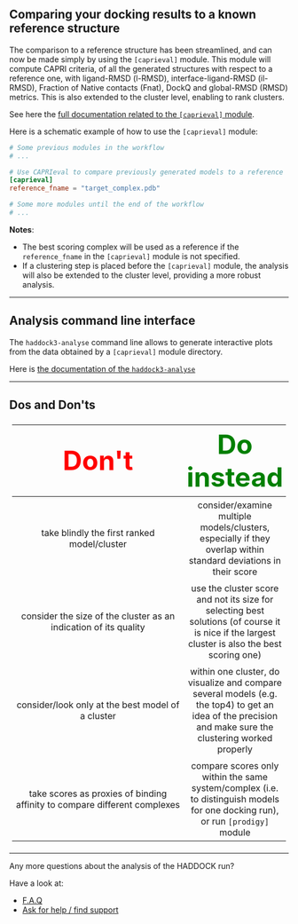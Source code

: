 ## Comparing your docking results to a known reference structure

The comparison to a reference structure has been streamlined, and can now be made simply by using the `[caprieval]` module.
This module will compute CAPRI criteria, of all the generated structures with respect to a reference one, with ligand-RMSD (l-RMSD), interface-ligand-RMSD (il-RMSD), Fraction of Native contacts (Fnat), DockQ and global-RMSD (RMSD) metrics.
This is also extended to the cluster level, enabling to rank clusters.

See here the [full documentation related to the `[caprieval]` module](../modules/analysis.md#caprieval-module).


Here is a schematic example of how to use the `[caprieval]` module:

```toml
# Some previous modules in the workflow
# ...

# Use CAPRIeval to compare previously generated models to a reference
[caprieval]
reference_fname = "target_complex.pdb"

# Some more modules until the end of the workflow
# ...
```

**Notes**:
- The best scoring complex will be used as a reference if the `reference_fname` in the `[caprieval]` module is not specified.
- If a clustering step is placed before the `[caprieval]` module, the analysis will also be extended to the cluster level, providing a more robust analysis.

<hr>

## Analysis command line interface

The `haddock3-analyse` command line allows to generate interactive plots from the data obtained by a `[caprieval]` module directory.

Here is [the documentation of the `haddock3-analyse`](../clis.md#haddock3-analyse)


<hr>

## Dos and Don'ts

<style>
table, th, td {
    padding: 5px;
  table-layout: fixed ;
  width: 100% ;
}
</style>

| <font size="10" color="RED">Don't</font> | <font size="10" color="GREEN">Do instead</font> |
|:---:|:---:|
| take blindly the first ranked model/cluster | consider/examine multiple models/clusters, especially if they overlap within standard deviations in their score|
| consider the size of the cluster as an indication of its quality | use the cluster score and not its size for selecting best solutions (of course it is nice if the largest cluster is also the best scoring one) |
| consider/look only at the best model of a cluster | within one cluster, do visualize and compare several models (e.g. the top4) to get an idea of the precision and make sure the clustering worked properly |
| take scores as proxies of binding affinity to compare different complexes | compare scores only within the same system/complex (i.e. to distinguish models for one docking run), or run <code>[prodigy]</code> module |



<hr>

Any more questions about the analysis of the HADDOCK run?

Have a look at:
- [F.A.Q](../faq.md)
- [Ask for help / find support](../info.md)
